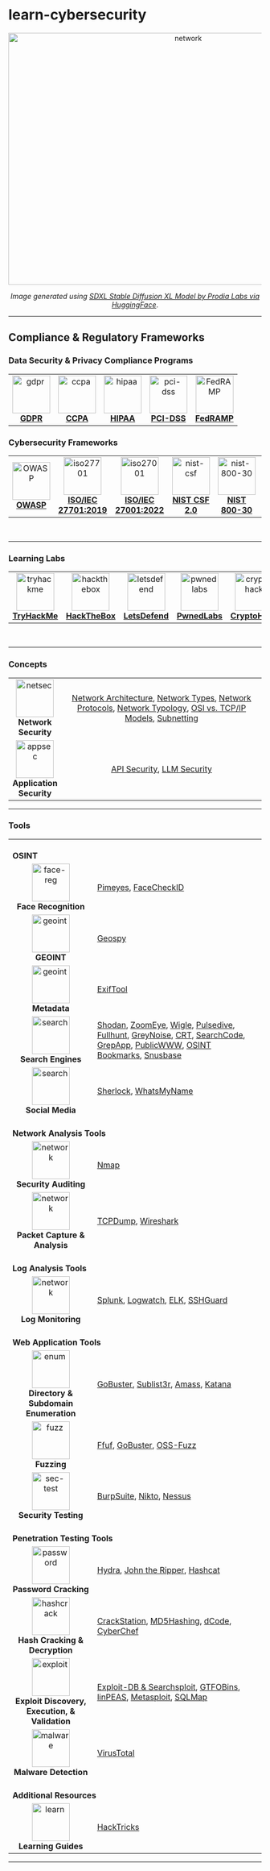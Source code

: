 # learn-cybersecurity

<p align='center'><img src="https://github.com/kariemoorman/cybersecurity-toolkit/blob/main/images/networks.png?raw=true" alt="network" style="height:500px; width:700px;"/></p>

<p align='center'><i>Image generated using <a href='https://huggingface.co/spaces/prodia/sdxl-stable-diffusion-xl' target="_blank">SDXL Stable Diffusion XL Model by Prodia Labs via HuggingFace</a></i>.</p>

---

## Compliance & Regulatory Frameworks 

### Data Security & Privacy Compliance Programs

<table>
<tr>
  <td align='center'><a href='https://github.com/kariemoorman/cybersecurity-toolkit/blob/main/concepts/compliance/readme.md#gdpr' target="_blank"><img src="https://bookcreator.com/wp-content/uploads/2018/04/GDPR-badge.png" alt='gdpr' width="75px;" height="75px; style="max-width:100%"><br><b>GDPR</b></a></td>
  <td align='center'><a href='https://github.com/kariemoorman/cybersecurity-toolkit/blob/main/concepts/compliance/readme.md#ccpa' target="_blank"><img src='https://control.verygoodsecurity.com/dist/assets/img/solutions/ccpa-logo.png' alt='ccpa' width="75px;" height="75px; style="max-width:100%"><br><b>CCPA</b></a></td>
  <td align='center'><a href='https://github.com/kariemoorman/cybersecurity-toolkit/blob/main/concepts/compliance/readme.md#hipaa' target="_blank"><img src='https://blxtraining.com/wp-content/uploads/HIPAA.png' alt='hipaa' width="75px;" height="75px; style="max-width:100%"><br><b>HIPAA</b></a></td>
  <td align='center'><a href='https://github.com/kariemoorman/cybersecurity-toolkit/blob/main/concepts/compliance/readme.md#pci-dss' target="_blank"><img src='https://hrma-llc.com/company-blog/wp-content/uploads/2019/01/PCI-DSS-1-1024x692.png' alt='pci-dss' width="75px;" height="75px; style="max-width:100%"><br><b>PCI-DSS</b></a></td>
  <td align='center'><a href='https://www.fedramp.gov/' target="_blank"><img src='https://clipground.com/images/fedramp-logo-3.png' alt='FedRAMP' height="75px;" style="max-width:100%"><br><b>FedRAMP</b></a></td>
</tr>
</table>

### Cybersecurity Frameworks

<table>
<tr>
  <td align='center'><a href='https://owasp.org/API-Security/editions/2023/en/0x03-introduction/' target="_blank"><img src='https://cydrill.com/wp-content/uploads/owasp_logo_flat2_icon.png' alt='OWASP' width="75px;" height="75px;" style="max-width:100%"><br><b>OWASP</b></a></td>
<td align='center'><a href='https://cdn.standards.iteh.ai/samples/71670/8a8bcac5d3614f63bf02ab5d6cc0c07c/ISO-IEC-27701-2019.pdf' target="_blank"><img src='https://asrconsultoria.com.br/wp-content/uploads/2020/04/logo-ISO-27701.png' alt='iso27701' height="75px;" style="max-width:100%"><br><b>ISO/IEC
27701:2019</b></a></td>
  <td align='center'><a href='https://www.iso.org/obp/ui/en/#iso:std:iso-iec:27001:ed-3:v1:amd:1:v1:en' target="_blank"><img src='https://www.keppeldatacentres.com/file/sustainability/our-green-missions/certifications-and-awards/icons/iso-27001.png' alt='iso27001' width="75px;" height="75px; style="max-width:100%"><br><b>ISO/IEC 27001:2022</b></a></td>
  <td align='center'><a href='https://nvlpubs.nist.gov/nistpubs/CSWP/NIST.CSWP.29.pdf' target="_blank"><img src='https://hyperproof.io/wp-content/uploads/2023/06/framework-informational-page_hero-badges-nist-csf.png' alt='nist-csf' width="75px;" height="75px;" style="max-width:100%"><br><b>NIST CSF 2.0</b></a></td>
  <td align='center'><a href='https://nvlpubs.nist.gov/nistpubs/Legacy/SP/nistspecialpublication800-30r1.pdf' target="_blank"><img src='https://csrc.nist.gov/CSRC/media/Projects/risk-management/images-media/RMF%20Logos/PNG%20Format/NIST%20RMF%20Graphc-Implement%20Step.png' alt='nist-800-30' width="75px;" height="75px;" style="max-width:100%"><br><b>NIST 800-30</b></a></td>
  <td align='center'><a href='https://csrc.nist.gov/pubs/fips/140-3/final' target="_blank"><img src='https://www.onwardsecurity.com/upload/news_lab_security_b/ALL_news_lab_security_22H17_PbE3g8RVvF.png' alt='fips' width='120px;' height="75px;" style="max-width:100%"><br><b>FIPS 140-3</b></a></td>
</tr>
</table>

<br>

---

### Learning Labs

<table>
<tr>
  <td align='center'><a href='https://tryhackme.com' target="_blank"><img src='https://assets.tryhackme.com/img/favicon.png' alt='tryhackme' width="75px;" height="75px;" style="max-width:100%"><br><b>TryHackMe</b></a></td>
  <td align='center'><a href='https://www.hackthebox.com/' target="_blank"><img src='https://static-00.iconduck.com/assets.00/hack-the-box-icon-2048x2048-vce7bnzq.png' alt='hackthebox' width="75px;" height="75px;" style="max-width:100%"><br><b>HackTheBox</b></a></td>
  <td align='center'><a href='https://letsdefend.io/' target="_blank"><img src='https://app-ld-img.s3.amazonaws.com/static/letsdefend-logo.png' alt='letsdefend' width="75px;" height="75px;" style="max-width:100%"><br><b>LetsDefend</b></a></td>
  <td align='center'><a href='https://pwnedlabs.io/' target="_blank"><img src='https://media.licdn.com/dms/image/D4D0BAQGyV54pXIwndg/company-logo_200_200/0/1688997422011?e=2147483647&v=beta&t=GV1lgZcCLhyGligX9RkrwzjEQD-nZouBq6jJZSFA0ps' alt='pwnedlabs' width="75px;" height="75px;" style="max-width:100%"><br><b>PwnedLabs</b></a></td>
  <td align='center'><a href='https://cryptohack.org/' target="_blank"><img src='https://external-content.duckduckgo.com/iu/?u=https%3A%2F%2Fi.pinimg.com%2Foriginals%2Ffc%2Faa%2F7a%2Ffcaa7a26ad2947a229cd713fbbc727aa.png&f=1&nofb=1&ipt=fe7a720dfd49a7d842586d7fd6fb8fc428cac45d2d5d3e7557b86dc9d6bd143c&ipo=images' alt='cryptohack' width="75px;" height="75px;" style="max-width:100%"><br><b>CryptoHack</b></a></td>
  <td align='center'><a href='https://www.apisecuniversity.com/' target="_blank"><img src='https://uploads-ssl.webflow.com/63d467acbe98895030b5225e/63e3ea0d1639251811a61dc3_apisec-u-logo.png' alt='apisec' width="75px;" height="75px;" style="max-width:100%"><br><b>APISec</b></a></td>
</tr>
</table>

<br>

---

### Concepts

<table>
    <tr>
    <td align='center' width='20%'><img src='https://cdn1.iconfinder.com/data/icons/cyber-security-network-protection-4/512/Security_crypto_-1024.png' alt='netsec' width="75px;" height="75px;" style="max-width:100%"><br><b>Network Security</b></td>
    <td align='center'>
      <a href='https://github.com/kariemoorman/learn-cybersecurity/tree/main/concepts/netsec/readme.md#network-architecture' target="_blank">Network Architecture</a>, 
      <a href='https://github.com/kariemoorman/learn-cybersecurity/tree/main/concepts/netsec/readme.md#network-types' target="_blank">Network Types</a>, 
      <a href='https://github.com/kariemoorman/learn-cybersecurity/tree/main/concepts/netsec/readme.md#network-protocols' target="_blank">Network Protocols</a>, 
      <a href='https://github.com/kariemoorman/learn-cybersecurity/tree/main/concepts/netsec/readme.md#network-typology' target="_blank">Network Typology</a>, 
      <a href='https://github.com/kariemoorman/learn-cybersecurity/tree/main/concepts/netsec/readme.md#osi-model' target="_blank">OSI vs. TCP/IP Models</a>, 
      <a href='https://github.com/kariemoorman/learn-cybersecurity/tree/main/concepts/netsec/readme.md#subnetting' target="_blank">Subnetting</a>
    </td>
  </tr>
  <tr>
    <td align='center'><img src='https://www.checkpoint.com/wp-content/uploads/what-is-appsec-1.jpg' alt='appsec' width="75px;" height="75px;" style="max-width:100%"><br><b>Application Security</b></td>
    <td align='center'>
      <a href='https://github.com/kariemoorman/learn-cybersecurity/tree/main/concepts/appsec/readme.md#api-security' target="_blank">API Security</a>,
      <a href='https://github.com/kariemoorman/learn-cybersecurity/tree/main/concepts/appsec/readme.md#llm-security' target="_blank">LLM Security</a>
    </td>
  </tr>
</table>

---

### Tools 

<table>
  <tr>
    <td colspan="2"><br><b>OSINT</b><br></td>
  </tr>
  <tr>
    <td align='center'><img src='https://cdn-icons-png.flaticon.com/512/1461/1461141.png' alt='face-reg' style="max-width:100%;" height='75px;'><br><b>Face Recognition</b></td>
    <td><a href='https://pimeyes.com/en' target="_blank">Pimeyes</a>, <a href='https://facecheck.id/'>FaceCheckID</a> </td>
  </tr>
  <tr>
    <td align='center'><img src='https://cdn-icons-png.flaticon.com/512/3301/3301599.png' alt='geoint' style="max-width:100%;" height='75px;'><br><b>GEOINT</b></td>
    <td><a href='https://geospy.web.app/' target="_blank">Geospy</a></td>
  </tr>
  <tr>
    <td align='center'><img src='https://cdn4.iconfinder.com/data/icons/big-data-astute-vol-2/512/Metadata-512.png' alt='geoint' style="max-width:100%;" height='75px;'><br><b>Metadata</b></td>
    <td><a href='https://exiftool.org/' target="_blank">ExifTool</a></td>
  </tr>
  <tr>
    <td align='center'><img src='https://cdn-icons-png.flaticon.com/512/8552/8552520.png' alt='search' style="max-width:100%;" height='75px;'><br><b>Search Engines</b></td>
    <td><a href='https://www.shodan.io' target="_blank">Shodan</a>, <a href='https://www.zoomeye.org/' target="_blank">ZoomEye</a>, <a href='https://wigle.net/' target="_blank">Wigle</a>, <a href='https://pulsedive.com'>Pulsedive</a>, <a href='https://fullhunt.io/' target="_blank">Fullhunt</a>, <a href='https://viz.greynoise.io/'>GreyNoise</a>, <a href='https://crt.sh'>CRT</a>, <a href='https://searchcode.com/' target="_blank">SearchCode</a>, <a href='https://grep.app' target="_blank">GrepApp</a>, <a href='https://publicwww.com/' target="_blank">PublicWWW</a>, <a href='https://github.com/Soulsender/hacking-osint-bookmarks/tree/main' target="_blank">OSINT Bookmarks</a>, <a href='https://snusbase.com/' target="_blank">Snusbase</a></td>
  </tr>
  <tr>
    <td align='center'><img src='https://pluspng.com/img-png/social-media-png-download-social-media-png-images-transparent-gallery-advertisement-3000.png' alt='search' style="max-width:100%;" height='75px;'><br><b>Social Media</b></td>
    <td><a href='https://github.com/sherlock-project/sherlock#installation' target="_blank">Sherlock</a>, <a href='https://whatsmyname.app/' target="_blank">WhatsMyName</a></td>
  </tr>
  <tr>
    <td colspan="2"><br><b>Network Analysis Tools</b><br></td>
  </tr>
  <tr>
    <td align='center'><img src='https://cdn1.iconfinder.com/data/icons/big-data-color-line/64/computer_network-512.png' alt='network' style="max-width:100%;" height='75px;'><br><b>Security Auditing</b></td>
    <td><a href='https://github.com/kariemoorman/cybersecurity-toolkit/blob/main/tools/nmap.md' target="_blank">Nmap</a></td>
  </tr>
  <tr>
    <td align='center'><img src='https://hurbad.com/wp-content/uploads/2021/12/Cisco-Packet-Tracer.png' alt='network' style="max-width:100%;" height='75px;'><br><b>Packet Capture & Analysis</b></td>
    <td><a href='https://github.com/kariemoorman/cybersecurity-toolkit/blob/main/tools/tcpdump.md' target="_blank">TCPDump</a>, <a href='https://github.com/kariemoorman/cybersecurity-toolkit/blob/main/tools/wireshark.md' target="_blank">Wireshark</a></td>
  </tr>
    <tr>
    <td colspan="2"><br><b>Log Analysis Tools</b><br></td>
  </tr>
    <tr>
    <td align='center'><img src='https://cdn3.iconfinder.com/data/icons/digital-and-internet-marketing-3-3/130/138-1024.png' alt='network' style="max-width:100%;" height='75px;'><br><b>Log Monitoring</b></td>
    <td><a href='https://www.splunk.com/' target="_blank">Splunk</a>, <a href='https://www.digitalocean.com/community/tutorials/how-to-install-and-use-logwatch-log-analyzer-and-reporter-on-a-vps' target="_blank">Logwatch</a>, <a href='https://www.elastic.co/elastic-stack/' target="_blank">ELK</a>, <a href='https://www.sshguard.net/' target="_blank">SSHGuard</a></td>
  </tr>
  <tr>
    <td colspan="2"><br><b>Web Application Tools</b><br></td>
  </tr>
  <tr>
    <td align='center'><img src='https://m2host.com/img/features-img/iconhome.png' alt='enum' style="max-width:100%;" height='75px;'><br><b>Directory & Subdomain Enumeration</b></td>
    <td><a href='https://github.com/kariemoorman/cybersecurity-toolkit/blob/main/tools/gobuster.md' target="_blank">GoBuster</a>, <a href='https://github.com/aboul3la/Sublist3r' target="_blank">Sublist3r</a>, <a href='https://github.com/owasp-amass/amass' target="_blank">Amass</a>, <a href='https://github.com/projectdiscovery/katana' target="_blank">Katana</a></td>
  </tr>
  <tr>
    <td align='center'><img src='https://cdn-icons-png.flaticon.com/512/4091/4091048.png' alt='fuzz' style="max-width:100%;" height='75px;'><br><b>Fuzzing</b></td>
    <td><a href='https://github.com/ffuf/ffuf' target="_blank">Ffuf</a>, <a href='https://github.com/kariemoorman/cybersecurity-toolkit/blob/main/tools/gobuster.md' target="_blank">GoBuster</a>, <a href='https://google.github.io/oss-fuzz/' target="_blank">OSS-Fuzz</a></td>
  </tr>
  <tr>
    <td align='center'><img src='https://www.devstringx.com/wp-content/uploads/2018/05/Security-Testing.png' alt='sec-test' style="max-width:100%;" height='75px;'><br><b>Security Testing</b></td>
    <td><a href='https://portswigger.net/' target="_blank">BurpSuite</a>, <a href='https://www.mankier.com/1/nikto' target="_blank">Nikto</a>, <a href='https://www.tenable.com/products/nessus' target="_blank">Nessus</a></td>
  </tr>
  <tr>
    <td colspan="2"><br><b>Penetration Testing Tools</b><br></td>
  </tr>
  <tr>
    <td align='center'><img src='https://cdn-icons-png.flaticon.com/512/5321/5321806.png' alt='password' style="max-width:100%;" height='75px;'><br><b>Password Cracking</b></td>
    <td><a href='https://github.com/kariemoorman/cybersecurity-toolkit/blob/main/tools/password_cracking.md#hydra' target="_blank">Hydra</a>, <a href='https://github.com/kariemoorman/cybersecurity-toolkit/blob/main/tools/password_cracking.md#john-the-ripper' target="_blank">John the Ripper</a>, <a href='https://github.com/kariemoorman/cybersecurity-toolkit/blob/main/tools/password_cracking.md#hashcat' target="_blank">Hashcat</a></td>
  </tr>
  <tr>
    <td align='center'><img src='https://cdn.iconscout.com/icon/premium/png-256-thumb/cryptographic-hash-2-810993.png' alt='hashcrack' style="max-width:100%;" height='75px;'><br><b>Hash Cracking & Decryption</b></td>
    <td><a href='https://crackstation.net/' target="_blank">CrackStation</a>, <a href='https://md5hashing.net/' target="_blank">MD5Hashing</a>, <a href='https://www.dcode.fr/' target="_blank">dCode</a>, <a href='https://gchq.github.io/CyberChef/' target="_blank">CyberChef</a></td>
  </tr>
  <tr>
    <td align='center'><img src='https://cdn-icons-png.flaticon.com/512/10961/10961343.png' alt='exploit' style="max-width:100%;" height='75px;'><br><b>Exploit Discovery, Execution, & Validation</b></td>
    <td><a href='https://www.exploit-db.com/' target="_blank">Exploit-DB & Searchsploit</a>, <a href='https://gtfobins.github.io/' target="_blank">GTFOBins</a>, <a href='https://github.com/carlospolop/PEASS-ng/tree/master/linPEAS' target="_blank">linPEAS</a>, <a href='https://www.metasploit.com/' target="_blank">Metasploit</a>, <a href='https://sqlmap.org/' target="_blank">SQLMap</a></td>
  </tr>
  <tr>
    <td align='center'><img src='https://static.vecteezy.com/system/resources/previews/010/161/598/original/malware-detected-3d-illustration-png.png' alt='malware' style="max-width:100%;" height='75px;'><br><b>Malware Detection</b></td>
    <td><a href='https://www.virustotal.com' target="_blank">VirusTotal</a></td>
  </tr>
  <tr>
    <td colspan="2"><br><b>Additional Resources</b><br></td>
  </tr>
  <tr>
    <td align='center'><img src='https://icon-library.com/images/learning-icon-png/learning-icon-png-18.jpg' alt='learn' style="max-width:100%;" height='75px;'><br><b>Learning Guides</b></td>
    <td><a href='https://book.hacktricks.xyz/' target="_blank">HackTricks</a></td>
  </tr>
</table>






---
